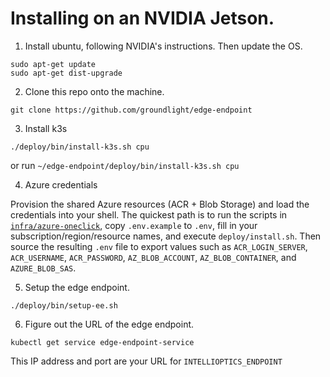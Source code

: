 # Installing on an NVIDIA Jetson.

1) Install ubuntu, following NVIDIA's instructions.  Then update the OS.

```
sudo apt-get update
sudo apt-get dist-upgrade
```

2) Clone this repo onto the machine.

```
git clone https://github.com/groundlight/edge-endpoint
```

3) Install k3s

```
./deploy/bin/install-k3s.sh cpu
```

or run `~/edge-endpoint/deploy/bin/install-k3s.sh cpu`

4) Azure credentials

Provision the shared Azure resources (ACR + Blob Storage) and load the credentials into your shell. The quickest path is to run the scripts in [`infra/azure-oneclick`](infra/azure-oneclick), copy `.env.example` to `.env`, fill in your subscription/region/resource names, and execute `deploy/install.sh`. Then source the resulting `.env` file to export values such as `ACR_LOGIN_SERVER`, `ACR_USERNAME`, `ACR_PASSWORD`, `AZ_BLOB_ACCOUNT`, `AZ_BLOB_CONTAINER`, and `AZURE_BLOB_SAS`.


5) Setup the edge endpoint.

```
./deploy/bin/setup-ee.sh
```

6) Figure out the URL of the edge endpoint.

```
kubectl get service edge-endpoint-service
```

This IP address and port are your URL for `INTELLIOPTICS_ENDPOINT`
